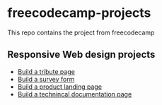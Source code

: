 # freecodecamp-projects
This repo contains the project from freecodecamp

## Responsive Web design projects

- [Build a tribute page](https://codepen.io/Roshi93/pen/jOmPRBR)
- [Build a survey form](https://codepen.io/Roshi93/pen/dyWYOWq)
- [Build a product landing page](https://codepen.io/Roshi93/pen/MWmaQvb)
- [Build a technincal documentation page](https://codepen.io/Roshi93/pen/vYmNoQW)
